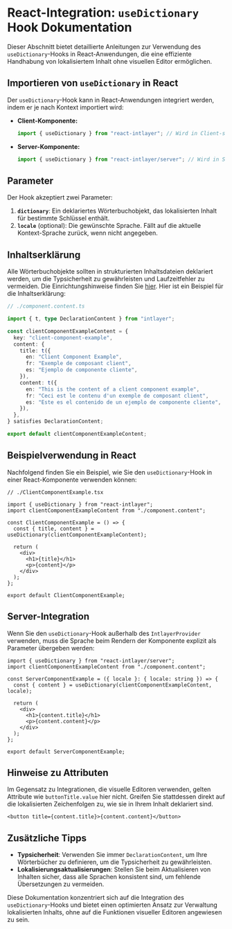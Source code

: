 # React-Integration: `useDictionary` Hook Dokumentation

Dieser Abschnitt bietet detaillierte Anleitungen zur Verwendung des `useDictionary`-Hooks in React-Anwendungen, die eine effiziente Handhabung von lokalisiertem Inhalt ohne visuellen Editor ermöglichen.

## Importieren von `useDictionary` in React

Der `useDictionary`-Hook kann in React-Anwendungen integriert werden, indem er je nach Kontext importiert wird:

- **Client-Komponente:**

  ```javascript
  import { useDictionary } from "react-intlayer"; // Wird in Client-seitigen React-Komponenten verwendet
  ```

- **Server-Komponente:**

  ```javascript
  import { useDictionary } from "react-intlayer/server"; // Wird in Server-seitigen React-Komponenten verwendet
  ```

## Parameter

Der Hook akzeptiert zwei Parameter:

1. **`dictionary`**: Ein deklariertes Wörterbuchobjekt, das lokalisierten Inhalt für bestimmte Schlüssel enthält.
2. **`locale`** (optional): Die gewünschte Sprache. Fällt auf die aktuelle Kontext-Sprache zurück, wenn nicht angegeben.

## Inhaltserklärung

Alle Wörterbuchobjekte sollten in strukturierten Inhaltsdateien deklariert werden, um die Typsicherheit zu gewährleisten und Laufzeitfehler zu vermeiden. Die Einrichtungshinweise finden Sie [hier](https://github.com/aymericzip/intlayer/blob/main/docs/de/content_declaration/get_started.md). Hier ist ein Beispiel für die Inhaltserklärung:

```typescript
// ./component.content.ts

import { t, type DeclarationContent } from "intlayer";

const clientComponentExampleContent = {
  key: "client-component-example",
  content: {
    title: t({
      en: "Client Component Example",
      fr: "Exemple de composant client",
      es: "Ejemplo de componente cliente",
    }),
    content: t({
      en: "This is the content of a client component example",
      fr: "Ceci est le contenu d'un exemple de composant client",
      es: "Este es el contenido de un ejemplo de componente cliente",
    }),
  },
} satisfies DeclarationContent;

export default clientComponentExampleContent;
```

## Beispielverwendung in React

Nachfolgend finden Sie ein Beispiel, wie Sie den `useDictionary`-Hook in einer React-Komponente verwenden können:

```tsx
// ./ClientComponentExample.tsx

import { useDictionary } from "react-intlayer";
import clientComponentExampleContent from "./component.content";

const ClientComponentExample = () => {
  const { title, content } = useDictionary(clientComponentExampleContent);

  return (
    <div>
      <h1>{title}</h1>
      <p>{content}</p>
    </div>
  );
};

export default ClientComponentExample;
```

## Server-Integration

Wenn Sie den `useDictionary`-Hook außerhalb des `IntlayerProvider` verwenden, muss die Sprache beim Rendern der Komponente explizit als Parameter übergeben werden:

```tsx
import { useDictionary } from "react-intlayer/server";
import clientComponentExampleContent from "./component.content";

const ServerComponentExample = ({ locale }: { locale: string }) => {
  const { content } = useDictionary(clientComponentExampleContent, locale);

  return (
    <div>
      <h1>{content.title}</h1>
      <p>{content.content}</p>
    </div>
  );
};

export default ServerComponentExample;
```

## Hinweise zu Attributen

Im Gegensatz zu Integrationen, die visuelle Editoren verwenden, gelten Attribute wie `buttonTitle.value` hier nicht. Greifen Sie stattdessen direkt auf die lokalisierten Zeichenfolgen zu, wie sie in Ihrem Inhalt deklariert sind.

```tsx
<button title={content.title}>{content.content}</button>
```

## Zusätzliche Tipps

- **Typsicherheit**: Verwenden Sie immer `DeclarationContent`, um Ihre Wörterbücher zu definieren, um die Typsicherheit zu gewährleisten.
- **Lokalisierungsaktualisierungen**: Stellen Sie beim Aktualisieren von Inhalten sicher, dass alle Sprachen konsistent sind, um fehlende Übersetzungen zu vermeiden.

Diese Dokumentation konzentriert sich auf die Integration des `useDictionary`-Hooks und bietet einen optimierten Ansatz zur Verwaltung lokalisierten Inhalts, ohne auf die Funktionen visueller Editoren angewiesen zu sein.

